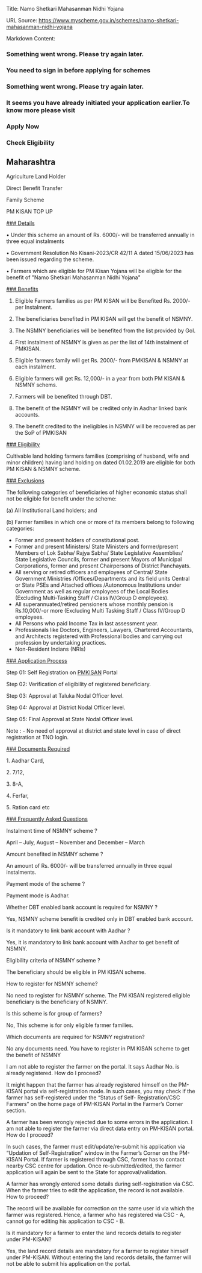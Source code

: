 Title: Namo Shetkari Mahasanman Nidhi Yojana

URL Source: https://www.myscheme.gov.in/schemes/namo-shetkari-mahasanman-nidhi-yojana

Markdown Content:
### Something went wrong. Please try again later.

### 

### You need to sign in before applying for schemes

### Something went wrong. Please try again later.

### It seems you have already initiated your application earlier.To know more please visit

### Apply Now

### Check Eligibility

Maharashtra
-----------

Agriculture Land Holder

Direct Benefit Transfer

Family Scheme

PM KISAN TOP UP

[### Details](https://www.myscheme.gov.in/schemes/namo-shetkari-mahasanman-nidhi-yojana#details)

• Under this scheme an amount of Rs. 6000/- will be transferred annually in three equal instalments

• Government Resolution No Kisani-2023/CR 42/11 A dated 15/06/2023 has been issued regarding the scheme.

• Farmers which are eligible for PM Kisan Yojana will be eligible for the benefit of "Namo Shetkari Mahasanman Nidhi Yojana"

[### Benefits](https://www.myscheme.gov.in/schemes/namo-shetkari-mahasanman-nidhi-yojana#benefits)

1) Eligible Farmers families as per PM KISAN will be Benefited Rs. 2000/- per Instalment.

2) The beneficiaries benefited in PM KISAN will get the benefit of NSMNY.

3) The NSMNY beneficiaries will be benefited from the list provided by GoI.

4) First instalment of NSMNY is given as per the list of 14th instalment of PMKISAN.

5) Eligible farmers family will get Rs. 2000/- from PMKISAN & NSMNY at each instalment.

6) Eligible farmers will get Rs. 12,000/- in a year from both PM KISAN & NSMNY schems.

7) Farmers will be benefited through DBT.

8) The benefit of the NSMNY will be credited only in Aadhar linked bank accounts.

9) The benefit credited to the ineligibles in NSMNY will be recovered as per the SoP of PMKISAN

[### Eligibility](https://www.myscheme.gov.in/schemes/namo-shetkari-mahasanman-nidhi-yojana#eligibility)

Cultivable land holding farmers families (comprising of husband, wife and minor children) having land holding on dated 01.02.2019 are eligible for both PM KISAN & NSMNY scheme.

[### Exclusions](https://www.myscheme.gov.in/schemes/namo-shetkari-mahasanman-nidhi-yojana#exclusions)

The following categories of beneficiaries of higher economic status shall not be eligible for benefit under the scheme:

(a) All Institutional Land holders; and

(b) Farmer families in which one or more of its members belong to following categories:

*   Former and present holders of constitutional post.
*   Former and present Ministers/ State Ministers and former/present Members of Lok Sabha/ Rajya Sabha/ State Legislative Assemblies/ State Legislative Councils, former and present Mayors of Municipal Corporations, former and present Chairpersons of District Panchayats.
*   All serving or retired officers and employees of Central/ State Government Ministries /Offices/Departments and its field units Central or State PSEs and Attached offices /Autonomous Institutions under Government as well as regular employees of the Local Bodies (Excluding Multi-Tasking Staff / Class IV/Group D employees).
*   All superannuated/retired pensioners whose monthly pension is Rs.10,000/-or more (Excluding Multi Tasking Staff / Class IV/Group D employees.
*   All Persons who paid Income Tax in last assessment year.
*   Professionals like Doctors, Engineers, Lawyers, Chartered Accountants, and Architects registered with Professional bodies and carrying out profession by undertaking practices.
*   Non-Resident Indians (NRIs)

[### Application Process](https://www.myscheme.gov.in/schemes/namo-shetkari-mahasanman-nidhi-yojana#application-process)

Step 01: Self Registration on [PMKISAN](https://fw.pmkisan.gov.in/) Portal

Step 02: Verification of eligibility of registered beneficiary.

Step 03: Approval at Taluka Nodal Officer level.

Step 04: Approval at District Nodal Officer level.

Step 05: Final Approval at State Nodal Officer level.

Note : - No need of approval at district and state level in case of direct registration at TNO login.

[### Documents Required](https://www.myscheme.gov.in/schemes/namo-shetkari-mahasanman-nidhi-yojana#documents-required)

1\. Aadhar Card,

2\. 7/12,

3\. 8-A,

4\. Ferfar,

5\. Ration card etc

[### Frequently Asked Questions](https://www.myscheme.gov.in/schemes/namo-shetkari-mahasanman-nidhi-yojana#faqs)

Instalment time of NSMNY scheme ?

April – July, August – November and December – March

Amount benefited in NSMNY scheme ?

An amount of Rs. 6000/- will be transferred annually in three equal instalments.

Payment mode of the scheme ?

Payment mode is Aadhar.

Whether DBT enabled bank account is required for NSMNY ?

Yes, NSMNY scheme benefit is credited only in DBT enabled bank account.

Is it mandatory to link bank account with Aadhar ?

Yes, it is mandatory to link bank account with Aadhar to get benefit of NSMNY.

Eligibility criteria of NSMNY scheme ?

The beneficiary should be eligible in PM KISAN scheme.

How to register for NSMNY scheme?

No need to register for NSMNY scheme. The PM KISAN registered eligible beneficiary is the beneficiary of NSMNY.

Is this scheme is for group of farmers?

No, This scheme is for only eligible farmer families.

Which documents are required for NSMNY registration?

No any documents need. You have to register in PM KISAN scheme to get the benefit of NSMNY

I am not able to register the farmer on the portal. It says Aadhar No. is already registered. How do I proceed?

It might happen that the farmer has already registered himself on the PM-KISAN portal via self-registration mode. In such cases, you may check if the farmer has self-registered under the “Status of Self- Registration/CSC Farmers” on the home page of PM-KISAN Portal in the Farmer’s Corner section.

A farmer has been wrongly rejected due to some errors in the application. I am not able to register the farmer via direct data entry on PM-KISAN portal. How do I proceed?

In such cases, the farmer must edit/update/re-submit his application via “Updation of Self-Registration” window in the Farmer’s Corner on the PM-KISAN Portal. If farmer is registered through CSC, farmer has to contact nearby CSC centre for updation. Once re-submitted/edited, the farmer application will again be sent to the State for approval/validation.

A farmer has wrongly entered some details during self-registration via CSC. When the farmer tries to edit the application, the record is not available. How to proceed?

The record will be available for correction on the same user id via which the farmer was registered. Hence, a farmer who has registered via CSC - A, cannot go for editing his application to CSC - B.

Is it mandatory for a farmer to enter the land records details to register under PM-KISAN?

Yes, the land record details are mandatory for a farmer to register himself under PM-KISAN. Without entering the land records details, the farmer will not be able to submit his application on the portal.

